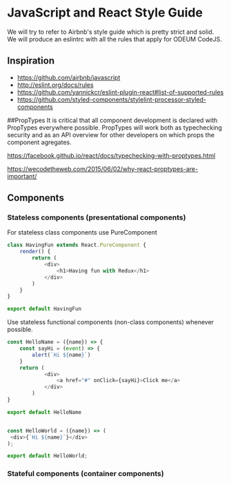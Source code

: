 # JavaScript and React Style Guide
We will try to refer to Airbnb's style guide which is pretty strict and solid. We will produce an eslintrc with all the rules that apply for ODEUM CodeJS. 

## Inspiration

* https://github.com/airbnb/javascript 
* http://eslint.org/docs/rules
* https://github.com/yannickcr/eslint-plugin-react#list-of-supported-rules
* https://github.com/styled-components/stylelint-processor-styled-components

##PropTypes
It is critical that all component development is declared with PropTypes everywhere possible. PropTypes will work both as typechecking security and as an API overview for other developers on which props the component agregates. 

https://facebook.github.io/react/docs/typechecking-with-proptypes.html

https://wecodetheweb.com/2015/06/02/why-react-proptypes-are-important/

## Components

### Stateless components (presentational components)
For stateless class components use PureComponent 

```javascript 
class HavingFun extends React.PureComponent {
	render() {
		return (
            <div>
                <h1>Having fun with Redux</h1>				
            </div>
		)
    }
}

export default HavingFun
``` 

Use stateless functional components (non-class components) whenever possible.  
```javascript
const HelloName = ({name}) => {
    const sayHi = (event) => {
        alert(`Hi ${name}`)        
    }
    return (
            <div>
                <a href="#" onClick={sayHi}>Click me</a>
            </div>
        )
}

export default HelloName


const HelloWorld = ({name}) => (
 <div>{`Hi ${name}`}</div>
);

export default HelloWorld;
```

### Stateful components (container components)

```javascript 

```